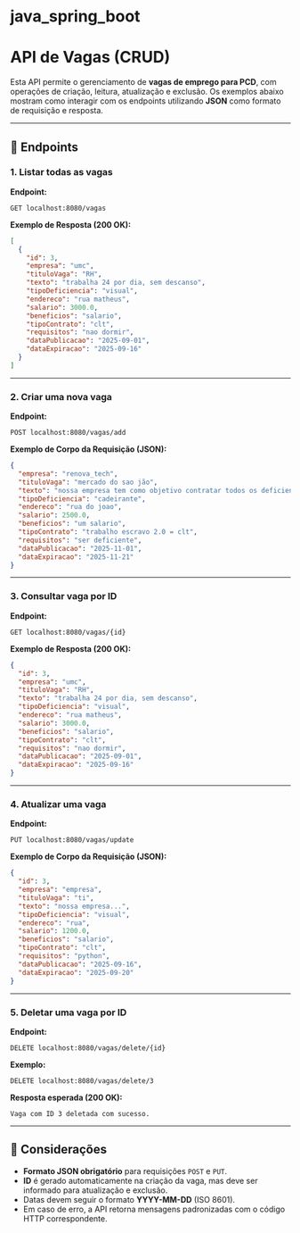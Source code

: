 ﻿# java_spring_boot

# API de Vagas (CRUD)

Esta API permite o gerenciamento de **vagas de emprego para PCD**, com operações de criação, leitura, atualização e exclusão.
Os exemplos abaixo mostram como interagir com os endpoints utilizando **JSON** como formato de requisição e resposta.

---

## 🔎 Endpoints

### 1. Listar todas as vagas

**Endpoint:**

```
GET localhost:8080/vagas
```

**Exemplo de Resposta (200 OK):**

```json
[
  {
    "id": 3,
    "empresa": "umc",
    "tituloVaga": "RH",
    "texto": "trabalha 24 por dia, sem descanso",
    "tipoDeficiencia": "visual",
    "endereco": "rua matheus",
    "salario": 3000.0,
    "beneficios": "salario",
    "tipoContrato": "clt",
    "requisitos": "nao dormir",
    "dataPublicacao": "2025-09-01",
    "dataExpiracao": "2025-09-16"
  }
]
```

---

### 2. Criar uma nova vaga

**Endpoint:**

```
POST localhost:8080/vagas/add
```

**Exemplo de Corpo da Requisição (JSON):**

```json
{
  "empresa": "renova_tech",
  "tituloVaga": "mercado do sao jão",
  "texto": "nossa empresa tem como objetivo contratar todos os deficientes",
  "tipoDeficiencia": "cadeirante",
  "endereco": "rua do joao",
  "salario": 2500.0,
  "beneficios": "um salario",
  "tipoContrato": "trabalho escravo 2.0 = clt",
  "requisitos": "ser deficiente",
  "dataPublicacao": "2025-11-01",
  "dataExpiracao": "2025-11-21"
}
```

---

### 3. Consultar vaga por ID

**Endpoint:**

```
GET localhost:8080/vagas/{id}
```

**Exemplo de Resposta (200 OK):**

```json
{
  "id": 3,
  "empresa": "umc",
  "tituloVaga": "RH",
  "texto": "trabalha 24 por dia, sem descanso",
  "tipoDeficiencia": "visual",
  "endereco": "rua matheus",
  "salario": 3000.0,
  "beneficios": "salario",
  "tipoContrato": "clt",
  "requisitos": "nao dormir",
  "dataPublicacao": "2025-09-01",
  "dataExpiracao": "2025-09-16"
}
```

---

### 4. Atualizar uma vaga

**Endpoint:**

```
PUT localhost:8080/vagas/update
```

**Exemplo de Corpo da Requisição (JSON):**

```json
{
  "id": 3,
  "empresa": "empresa",
  "tituloVaga": "ti",
  "texto": "nossa empresa...",
  "tipoDeficiencia": "visual",
  "endereco": "rua",
  "salario": 1200.0,
  "beneficios": "salario",
  "tipoContrato": "clt",
  "requisitos": "python",
  "dataPublicacao": "2025-09-16",
  "dataExpiracao": "2025-09-20"
}
```

---

### 5. Deletar uma vaga por ID

**Endpoint:**

```
DELETE localhost:8080/vagas/delete/{id}
```

**Exemplo:**

```
DELETE localhost:8080/vagas/delete/3
```

**Resposta esperada (200 OK):**

```
Vaga com ID 3 deletada com sucesso.
```

---

## 📌 Considerações

* **Formato JSON obrigatório** para requisições `POST` e `PUT`.
* **ID** é gerado automaticamente na criação da vaga, mas deve ser informado para atualização e exclusão.
* Datas devem seguir o formato **YYYY-MM-DD** (ISO 8601).
* Em caso de erro, a API retorna mensagens padronizadas com o código HTTP correspondente.
